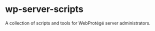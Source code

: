 wp-server-scripts
=================

A collection of scripts and tools for WebProtégé server administrators.

